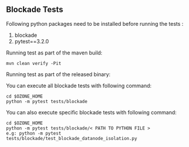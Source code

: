 <!---
  Licensed under the Apache License, Version 2.0 (the "License");
  you may not use this file except in compliance with the License.
  You may obtain a copy of the License at

   http://www.apache.org/licenses/LICENSE-2.0

  Unless required by applicable law or agreed to in writing, software
  distributed under the License is distributed on an "AS IS" BASIS,
  WITHOUT WARRANTIES OR CONDITIONS OF ANY KIND, either express or implied.
  See the License for the specific language governing permissions and
  limitations under the License. See accompanying LICENSE file.
-->

## Blockade Tests
Following python packages need to be installed before running the tests :

1. blockade
2. pytest==3.2.0

Running test as part of the maven build:

```
mvn clean verify -Pit
```

Running test as part of the released binary:

You can execute all blockade tests with following command:

```
cd $OZONE_HOME
python -m pytest tests/blockade
```

You can also execute specific blockade tests with following command:

```
cd $OZONE_HOME
python -m pytest tests/blockade/< PATH TO PYTHON FILE >
e.g: python -m pytest tests/blockade/test_blockade_datanode_isolation.py
```